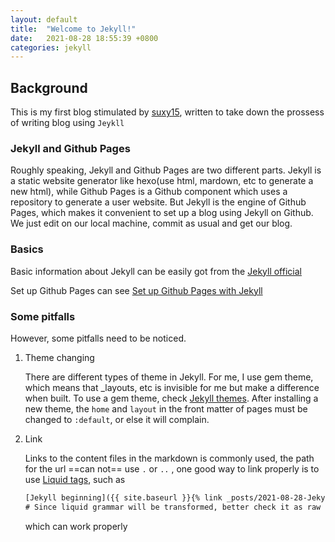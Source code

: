 ```yaml
---
layout: default
title:  "Welcome to Jekyll!"
date:   2021-08-28 18:55:39 +0800
categories: jekyll
---
```




## Background

This is my first blog stimulated by [suxy15](https://github.com/SuXY15), written to take down the prossess of writing blog using `Jeykll`

### Jekyll and Github Pages

Roughly speaking, Jekyll and Github Pages are two different parts. Jekyll is a static website generator like hexo(use html, mardown, etc to generate a new html), while Github Pages is a Github component which uses a repository to generate a user website. But Jekyll is the engine of Github Pages, which makes it convenient to set up a blog using Jekyll on Github. We just edit on our local machine, commit as usual and get our blog. 

### Basics

Basic information about Jekyll can be easily got from the [Jekyll official](https://jekyllrb.com/)

Set up Github Pages can see [Set up  Github Pages with Jekyll](https://docs.github.com/en/pages/setting-up-a-github-pages-site-with-jekyll)

### Some pitfalls

However, some pitfalls need to be noticed.

1. Theme changing

   There are different types of theme in Jekyll. For me, I use gem theme, which means that _layouts, etc is invisible for me but make a difference when built. To use a gem theme, check [Jekyll themes](https://jekyllrb.com/docs/themes/). After installing a new theme, the  `home` and `layout` in the front matter of pages must be changed to `:default`, or else it will complain.

2. Link

   Links to the content files in the markdown is commonly used, the path for the url ==can not== use `.` or `..` , one good way to link properly is to use [Liquid tags](https://jekyllrb.com/docs/liquid/tags/), such as

   ```html
   [Jekyll beginning]({{ site.baseurl }}{% link _posts/2021-08-28-Jekyll_beginning.markdown %})
   # Since liquid grammar will be transformed, better check it as raw
   ```
   
   which can work properly



 



